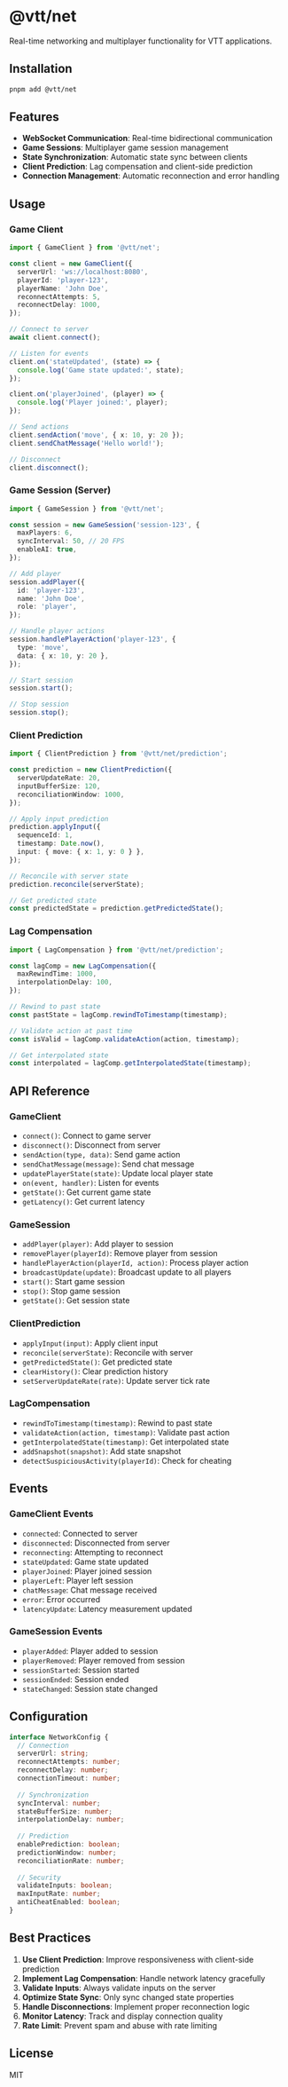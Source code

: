 # @vtt/net

Real-time networking and multiplayer functionality for VTT applications.

## Installation

```bash
pnpm add @vtt/net
```

## Features

- **WebSocket Communication**: Real-time bidirectional communication
- **Game Sessions**: Multiplayer game session management
- **State Synchronization**: Automatic state sync between clients
- **Client Prediction**: Lag compensation and client-side prediction
- **Connection Management**: Automatic reconnection and error handling

## Usage

### Game Client

```typescript
import { GameClient } from '@vtt/net';

const client = new GameClient({
  serverUrl: 'ws://localhost:8080',
  playerId: 'player-123',
  playerName: 'John Doe',
  reconnectAttempts: 5,
  reconnectDelay: 1000,
});

// Connect to server
await client.connect();

// Listen for events
client.on('stateUpdated', (state) => {
  console.log('Game state updated:', state);
});

client.on('playerJoined', (player) => {
  console.log('Player joined:', player);
});

// Send actions
client.sendAction('move', { x: 10, y: 20 });
client.sendChatMessage('Hello world!');

// Disconnect
client.disconnect();
```

### Game Session (Server)

```typescript
import { GameSession } from '@vtt/net';

const session = new GameSession('session-123', {
  maxPlayers: 6,
  syncInterval: 50, // 20 FPS
  enableAI: true,
});

// Add player
session.addPlayer({
  id: 'player-123',
  name: 'John Doe',
  role: 'player',
});

// Handle player actions
session.handlePlayerAction('player-123', {
  type: 'move',
  data: { x: 10, y: 20 },
});

// Start session
session.start();

// Stop session
session.stop();
```

### Client Prediction

```typescript
import { ClientPrediction } from '@vtt/net/prediction';

const prediction = new ClientPrediction({
  serverUpdateRate: 20,
  inputBufferSize: 120,
  reconciliationWindow: 1000,
});

// Apply input prediction
prediction.applyInput({
  sequenceId: 1,
  timestamp: Date.now(),
  input: { move: { x: 1, y: 0 } },
});

// Reconcile with server state
prediction.reconcile(serverState);

// Get predicted state
const predictedState = prediction.getPredictedState();
```

### Lag Compensation

```typescript
import { LagCompensation } from '@vtt/net/prediction';

const lagComp = new LagCompensation({
  maxRewindTime: 1000,
  interpolationDelay: 100,
});

// Rewind to past state
const pastState = lagComp.rewindToTimestamp(timestamp);

// Validate action at past time
const isValid = lagComp.validateAction(action, timestamp);

// Get interpolated state
const interpolated = lagComp.getInterpolatedState(timestamp);
```

## API Reference

### GameClient

- `connect()`: Connect to game server
- `disconnect()`: Disconnect from server
- `sendAction(type, data)`: Send game action
- `sendChatMessage(message)`: Send chat message
- `updatePlayerState(state)`: Update local player state
- `on(event, handler)`: Listen for events
- `getState()`: Get current game state
- `getLatency()`: Get current latency

### GameSession

- `addPlayer(player)`: Add player to session
- `removePlayer(playerId)`: Remove player from session
- `handlePlayerAction(playerId, action)`: Process player action
- `broadcastUpdate(update)`: Broadcast update to all players
- `start()`: Start game session
- `stop()`: Stop game session
- `getState()`: Get session state

### ClientPrediction

- `applyInput(input)`: Apply client input
- `reconcile(serverState)`: Reconcile with server
- `getPredictedState()`: Get predicted state
- `clearHistory()`: Clear prediction history
- `setServerUpdateRate(rate)`: Update server tick rate

### LagCompensation

- `rewindToTimestamp(timestamp)`: Rewind to past state
- `validateAction(action, timestamp)`: Validate past action
- `getInterpolatedState(timestamp)`: Get interpolated state
- `addSnapshot(snapshot)`: Add state snapshot
- `detectSuspiciousActivity(playerId)`: Check for cheating

## Events

### GameClient Events

- `connected`: Connected to server
- `disconnected`: Disconnected from server
- `reconnecting`: Attempting to reconnect
- `stateUpdated`: Game state updated
- `playerJoined`: Player joined session
- `playerLeft`: Player left session
- `chatMessage`: Chat message received
- `error`: Error occurred
- `latencyUpdate`: Latency measurement updated

### GameSession Events

- `playerAdded`: Player added to session
- `playerRemoved`: Player removed from session
- `sessionStarted`: Session started
- `sessionEnded`: Session ended
- `stateChanged`: Session state changed

## Configuration

```typescript
interface NetworkConfig {
  // Connection
  serverUrl: string;
  reconnectAttempts: number;
  reconnectDelay: number;
  connectionTimeout: number;
  
  // Synchronization
  syncInterval: number;
  stateBufferSize: number;
  interpolationDelay: number;
  
  // Prediction
  enablePrediction: boolean;
  predictionWindow: number;
  reconciliationRate: number;
  
  // Security
  validateInputs: boolean;
  maxInputRate: number;
  antiCheatEnabled: boolean;
}
```

## Best Practices

1. **Use Client Prediction**: Improve responsiveness with client-side prediction
2. **Implement Lag Compensation**: Handle network latency gracefully
3. **Validate Inputs**: Always validate inputs on the server
4. **Optimize State Sync**: Only sync changed state properties
5. **Handle Disconnections**: Implement proper reconnection logic
6. **Monitor Latency**: Track and display connection quality
7. **Rate Limit**: Prevent spam and abuse with rate limiting

## License

MIT
